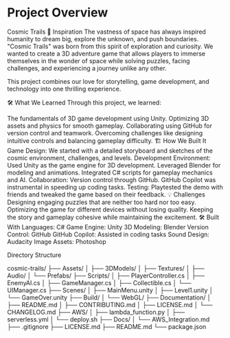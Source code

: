 # Project Overview

Cosmic Trails
🚀 Inspiration
The vastness of space has always inspired humanity to dream big, explore the unknown, and push boundaries. "Cosmic Trails" was born from this spirit of exploration and curiosity. We wanted to create a 3D adventure game that allows players to immerse themselves in the wonder of space while solving puzzles, facing challenges, and experiencing a journey unlike any other.

This project combines our love for storytelling, game development, and technology into one thrilling experience.

🛠️ What We Learned
Through this project, we learned:

The fundamentals of 3D game development using Unity.
Optimizing 3D assets and physics for smooth gameplay.
Collaborating using GitHub for version control and teamwork.
Overcoming challenges like designing intuitive controls and balancing gameplay difficulty.
🏗️ How We Built It
Game Design:
We started with a detailed storyboard and sketches of the cosmic environment, challenges, and levels.
Development Environment:
Used Unity as the game engine for 3D development.
Leveraged Blender for modeling and animations.
Integrated C# scripts for gameplay mechanics and AI.
Collaboration:
Version control through GitHub.
GitHub Copilot was instrumental in speeding up coding tasks.
Testing:
Playtested the demo with friends and tweaked the game based on their feedback.
💡 Challenges
Designing engaging puzzles that are neither too hard nor too easy.
Optimizing the game for different devices without losing quality.
Keeping the story and gameplay cohesive while maintaining the excitement.
🛠️ Built With
Languages: C#
Game Engine: Unity
3D Modeling: Blender
Version Control: GitHub
GitHub Copilot: Assisted in coding tasks
Sound Design: Audacity
Image Assets: Photoshop

Directory Structure

cosmic-trails/
├── Assets/
│   ├── 3DModels/
│   ├── Textures/
│   ├── Audio/
│   └── Prefabs/
├── Scripts/
│   ├── PlayerController.cs
│   ├── EnemyAI.cs
│   ├── GameManager.cs
│   ├── Collectible.cs
│   └── UIManager.cs
├── Scenes/
│   ├── MainMenu.unity
│   ├── Level1.unity
│   └── GameOver.unity
├── Build/
│   └── WebGL/
├── Documentation/
│   ├── README.md
│   ├── CONTRIBUTING.md
│   ├── LICENSE.md
│   └── CHANGELOG.md
├── AWS/
│   ├── lambda_function.py
│   ├── serverless.yml
│   └── deploy.sh
├── Docs/
│   └── AWS_Integration.md
├── .gitignore
├── LICENSE.md
├── README.md
└── package.json